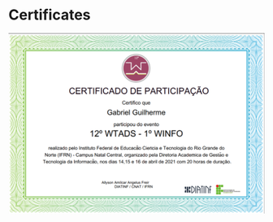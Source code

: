 # Certificates
![12° WTADS - 1° WINFO - 2021](https://github.com/GabrielGui13/Certificates/blob/main/img/12WTADS-1WINFO-2021.png)